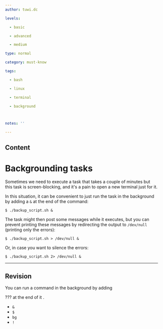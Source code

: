 ```yaml
---
author: tuwi.dc

levels:

  - basic

  - advanced

  - medium

type: normal

category: must-know

tags:

  - bash

  - linux

  - terminal

  - background



notes: ''

---
```

## Content
# Backgrounding tasks 

Sometimes we need to execute a task that takes a couple of minutes but this task is screen-blocking, and it's a pain to open a new terminal just for it.

In this situation, it can be convenient to just run the task in the background
by adding a `&` at the end of the command:

```
$ ./backup_script.sh &
```

The task might then post some messages while it executes, but you can prevent printing these messages  by redirecting the output to `/dev/null` (printing only the errors):
```
$ ./backup_script.sh > /dev/null &
```

Or, in case you want to silence the errors:
```
$ ./backup_script.sh 2> /dev/null &
```

---
## Revision

You can run a command in the background by adding 

??? at the end of it .


* `&`
* `$`
* `bg`
* `!`

